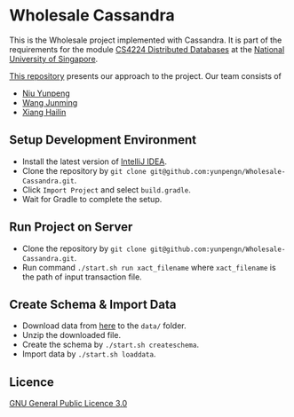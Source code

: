 # Wholesale Cassandra

This is the Wholesale project implemented with Cassandra. It is part of the requirements for the module [CS4224 Distributed Databases](https://nusmods.com/modules/CS4224/distributed-databases) at the [National University of Singapore](http://www.nus.edu.sg).

[This repository](https://github.com/yunpengn/Wholesale-Cassandra) presents our approach to the project. Our team consists of

- [Niu Yunpeng](https://github.com/yunpengn)
- [Wang Junming](https://github.com/junming403)
- [Xiang Hailin](https://github.com/Hailinx)

## Setup Development Environment

- Install the latest version of [IntelliJ IDEA](https://www.jetbrains.com/idea/).
- Clone the repository by `git clone git@github.com:yunpengn/Wholesale-Cassandra.git`.
- Click `Import Project` and select `build.gradle`.
- Wait for Gradle to complete the setup.

## Run Project on Server

- Clone the repository by `git clone git@github.com:yunpengn/Wholesale-Cassandra.git`.
- Run command `./start.sh run xact_filename` where `xact_filename` is the path of input transaction file.

## Create Schema & Import Data

- Download data from [here](https://www.comp.nus.edu.sg/~cs4224/project-files.zip) to the `data/` folder.
- Unzip the downloaded file.
- Create the schema by `./start.sh createschema`.
- Import data by `./start.sh loaddata`.

## Licence

[GNU General Public Licence 3.0](LICENSE)
